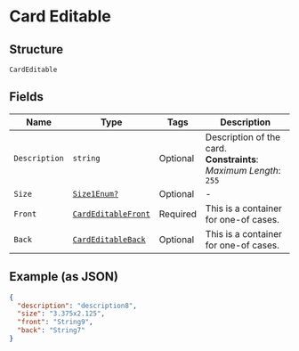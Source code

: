 
# Card Editable

## Structure

`CardEditable`

## Fields

| Name | Type | Tags | Description |
|  --- | --- | --- | --- |
| `Description` | `string` | Optional | Description of the card.<br>**Constraints**: *Maximum Length*: `255` |
| `Size` | [`Size1Enum?`](../../doc/models/size-1-enum.md) | Optional | - |
| `Front` | [`CardEditableFront`](../../doc/models/containers/card-editable-front.md) | Required | This is a container for one-of cases. |
| `Back` | [`CardEditableBack`](../../doc/models/containers/card-editable-back.md) | Optional | This is a container for one-of cases. |

## Example (as JSON)

```json
{
  "description": "description8",
  "size": "3.375x2.125",
  "front": "String9",
  "back": "String7"
}
```

